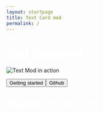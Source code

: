 ```yaml
---
layout: startpage
title: Text Card mod
permalink: /
---
```

 <div class="text-center">
<h1 style="color: white;"> Text Card mod </h1>
<img src="{{ site.baseurl }}/assets/images/startpage.png" class="rounded shadow-white" alt="Text Mod in action">

<button class="btn btn-success" href="{{ site.baseurl }}/pages/home.md">Getting started</button><button class="btn btn-success" href="https://github.com/hajke-gu/text-mod">Github</button>

<h2 style="color: white;"> Visualize your text data</h2>
</div>


